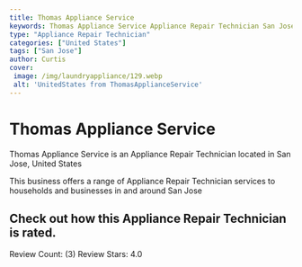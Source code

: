 ```yaml
---
title: Thomas Appliance Service
keywords: Thomas Appliance Service Appliance Repair Technician San Jose United States 
type: "Appliance Repair Technician"
categories: ["United States"]
tags: ["San Jose"]
author: Curtis
cover:
 image: /img/laundryappliance/129.webp
 alt: 'UnitedStates from ThomasApplianceService'
---
```


# Thomas Appliance Service
Thomas Appliance Service is an Appliance Repair Technician located in San Jose, United States

This business offers a range of Appliance Repair Technician services to households and businesses in and around San Jose

## Check out how this Appliance Repair Technician is rated.
Review Count: (3)
Review Stars: 4.0
